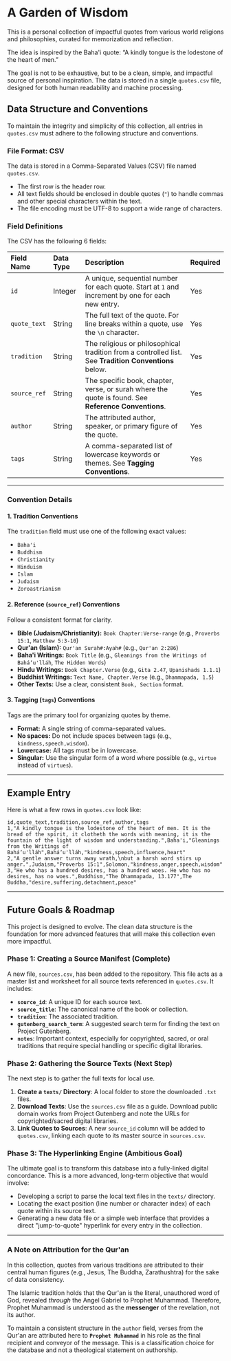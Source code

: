 # A Garden of Wisdom

This is a personal collection of impactful quotes from various world religions and philosophies, curated for memorization and reflection.

The idea is inspired by the Baha'i quote: “A kindly tongue is the lodestone of the heart of men.”

The goal is not to be exhaustive, but to be a clean, simple, and impactful source of personal inspiration. The data is stored in a single `quotes.csv` file, designed for both human readability and machine processing.

## Data Structure and Conventions

To maintain the integrity and simplicity of this collection, all entries in `quotes.csv` must adhere to the following structure and conventions.

### File Format: CSV

The data is stored in a Comma-Separated Values (CSV) file named `quotes.csv`.
- The first row is the header row.
- All text fields should be enclosed in double quotes (`"`) to handle commas and other special characters within the text.
- The file encoding must be UTF-8 to support a wide range of characters.

### Field Definitions

The CSV has the following 6 fields:

| Field Name     | Data Type | Description                                                                                             | Required |
| :------------- | :-------- | :------------------------------------------------------------------------------------------------------ | :------- |
| `id`           | Integer   | A unique, sequential number for each quote. Start at `1` and increment by one for each new entry.       | Yes      |
| `quote_text`   | String    | The full text of the quote. For line breaks within a quote, use the `\n` character.                       | Yes      |
| `tradition`    | String    | The religious or philosophical tradition from a controlled list. See **Tradition Conventions** below.   | Yes      |
| `source_ref`   | String    | The specific book, chapter, verse, or surah where the quote is found. See **Reference Conventions**.    | Yes      |
| `author`       | String    | The attributed author, speaker, or primary figure of the quote.                                         | Yes      |
| `tags`         | String    | A comma-separated list of lowercase keywords or themes. See **Tagging Conventions**.                    | Yes      |

---

### Convention Details

#### 1. Tradition Conventions
The `tradition` field must use one of the following exact values:

- `Baha'i`
- `Buddhism`
- `Christianity`
- `Hinduism`
- `Islam`
- `Judaism`
- `Zoroastrianism`

#### 2. Reference (`source_ref`) Conventions
Follow a consistent format for clarity.

- **Bible (Judaism/Christianity):** `Book Chapter:Verse-range` (e.g., `Proverbs 15:1`, `Matthew 5:3-10`)
- **Qur'an (Islam):** `Qur'an Surah#:Ayah#` (e.g., `Qur'an 2:286`)
- **Baha'i Writings:** `Book Title` (e.g., `Gleanings from the Writings of Baháʼu'lláh`, `The Hidden Words`)
- **Hindu Writings:** `Book Chapter.Verse` (e.g., `Gita 2.47`, `Upanishads 1.1.1`)
- **Buddhist Writings:** `Text Name, Chapter.Verse` (e.g., `Dhammapada, 1.5`)
- **Other Texts:** Use a clear, consistent `Book, Section` format.

#### 3. Tagging (`tags`) Conventions
Tags are the primary tool for organizing quotes by theme.

- **Format:** A single string of comma-separated values.
- **No spaces:** Do not include spaces between tags (e.g., `kindness,speech,wisdom`).
- **Lowercase:** All tags must be in lowercase.
- **Singular:** Use the singular form of a word where possible (e.g., `virtue` instead of `virtues`).

---

## Example Entry

Here is what a few rows in `quotes.csv` look like:

```csv
id,quote_text,tradition,source_ref,author,tags
1,"A kindly tongue is the lodestone of the heart of men. It is the bread of the spirit, it clotheth the words with meaning, it is the fountain of the light of wisdom and understanding.",Baha'i,"Gleanings from the Writings of Baháʼu'lláh",Baháʼu'lláh,"kindness,speech,influence,heart"
2,"A gentle answer turns away wrath,\nbut a harsh word stirs up anger.",Judaism,"Proverbs 15:1",Solomon,"kindness,anger,speech,wisdom"
3,"He who has a hundred desires, has a hundred woes. He who has no desires, has no woes.",Buddhism,"The Dhammapada, 13.177",The Buddha,"desire,suffering,detachment,peace"
```

---

## Future Goals & Roadmap

This project is designed to evolve. The clean data structure is the foundation for more advanced features that will make this collection even more impactful.

### Phase 1: Creating a Source Manifest (Complete)
A new file, `sources.csv`, has been added to the repository. This file acts as a master list and worksheet for all source texts referenced in `quotes.csv`. It includes:
- **`source_id`**: A unique ID for each source text.
- **`source_title`**: The canonical name of the book or collection.
- **`tradition`**: The associated tradition.
- **`gutenberg_search_term`**: A suggested search term for finding the text on Project Gutenberg.
- **`notes`**: Important context, especially for copyrighted, sacred, or oral traditions that require special handling or specific digital libraries.

### Phase 2: Gathering the Source Texts (Next Step)
The next step is to gather the full texts for local use.
1.  **Create a `texts/` Directory**: A local folder to store the downloaded `.txt` files.
2.  **Download Texts**: Use the `sources.csv` file as a guide. Download public domain works from Project Gutenberg and note the URLs for copyrighted/sacred digital libraries.
3.  **Link Quotes to Sources**: A new `source_id` column will be added to `quotes.csv`, linking each quote to its master source in `sources.csv`.

### Phase 3: The Hyperlinking Engine (Ambitious Goal)
The ultimate goal is to transform this database into a fully-linked digital concordance. This is a more advanced, long-term objective that would involve:
- Developing a script to parse the local text files in the `texts/` directory.
- Locating the exact position (line number or character index) of each quote within its source text.
- Generating a new data file or a simple web interface that provides a direct "jump-to-quote" hyperlink for every entry in the collection.

---


### A Note on Attribution for the Qur'an

In this collection, quotes from various traditions are attributed to their central human figures (e.g., Jesus, The Buddha, Zarathushtra) for the sake of data consistency.

The Islamic tradition holds that the Qur'an is the literal, unauthored word of God, revealed *through* the Angel Gabriel to Prophet Muhammad. Therefore, Prophet Muhammad is understood as the **messenger** of the revelation, not its author.

To maintain a consistent structure in the `author` field, verses from the Qur'an are attributed here to **`Prophet Muhammad`** in his role as the final recipient and conveyor of the message. This is a classification choice for the database and not a theological statement on authorship.
